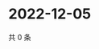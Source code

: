 # 2022-12-05

共 0 条

<!-- BEGIN WEIBO -->
<!-- 最后更新时间 Mon Dec 05 2022 04:14:21 GMT+0800 (China Standard Time) -->

<!-- END WEIBO -->
